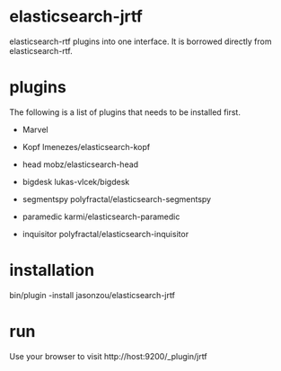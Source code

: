 elasticsearch-jrtf
==================

elasticsearch-rtf plugins into one interface. It is borrowed directly from elasticsearch-rtf.


plugins
========
The following is a list of plugins that needs to be installed first. 

  - Marvel

  - Kopf lmenezes/elasticsearch-kopf

  - head mobz/elasticsearch-head

  - bigdesk lukas-vlcek/bigdesk

  - segmentspy polyfractal/elasticsearch-segmentspy

  - paramedic karmi/elasticsearch-paramedic

  - inquisitor polyfractal/elasticsearch-inquisitor

installation
============
bin/plugin -install jasonzou/elasticsearch-jrtf

run
===
Use your browser to visit http://host:9200/_plugin/jrtf

 
